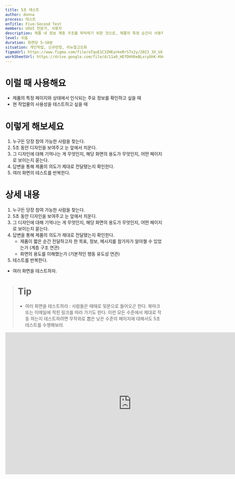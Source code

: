 ```yaml
---
title: 5초 테스트
author: donna
process: 테스트
enTitle: Five-Second Test
members: UXUI 전문가, 사용자
description: 제품 내 정보 계층 구조를 파악하기 위한 것으로, 제품의 특정 순간이 사용자에게 얼마나 기억에 남는지 알 수 있는 테스트
level: 쉬움
duration: 화면당 5~10분
situation: 개인작업, 신규런칭, 리뉴얼고도화
figmaUrl: https://www.figma.com/file/oTquE1C3ZHEynkeRrS7x2y/2023_3X_UX-Card_WorkSheet_Ver.3?type=design&node-id=104-1848&mode=design&t=uMLYbDeXRC8639ZD-4
workSheetUrl: https://drive.google.com/file/d/11a9_HEfDHV6eBLxrybhK-KHcCRiGC6dP/view?usp=sharing
---
```


<!-- 프로세스별 보기: 공감, 설계, 프로토타입, 테스트 -->
<!--UXUI 전문가, 팀 구성원, 사용자, 이해관계자, 누구나 -->
<!--level: 쉬움, 중간, 어려움-->
<!--개인작업, 신규런칭, 리뉴얼고도화-->

# 이럴 때 사용해요

- 제품의 특정 페이지와 상태에서 인식되는 주요 정보를 확인하고 싶을 때 
- 현 작업물의 사용성을 테스트하고 싶을 때

# 이렇게 해보세요

1. 누구든 당장 참여 가능한 사람을 찾는다.
2. 5초 동안 디자인을 보여주고 눈 앞에서 치운다.
3. 그 디자인에 대해 기억나는 게 무엇인지, 해당 화면의 용도가 무엇인지, 어떤 페이지로 보이는지 묻는다.
4. 답변을 통해 제품의 의도가 제대로 전달됐는지 확인한다.
5. 여러 화면의 테스트를 반복한다.

# 상세 내용

1. 누구든 당장 참여 가능한 사람을 찾는다. 
2. 5초 동안 디자인을 보여주고 눈 앞에서 치운다. 
3. 그 디자인에 대해 기억나는 게 무엇인지, 해당 화면의 용도가 무엇인지, 어떤 페이지로 보이는지 묻는다. 
4. 답변을 통해 제품의 의도가 제대로 전달됐는지 확인한다.
    - 제품이 짧은 순간 전달하고자 한 목표, 정보, 메시지를 참가자가 알아챌 수 있었는가 (계층 구조 연관) 
    - 화면의 용도를 이해했는가 (기본적인 행동 유도성 연관) 
5. 테스트를 반복한다. 
* 여러 화면을 테스트하자.

> # Tip
> 
> - 여러 화면을 테스트하라 : 사람들은 때때로 뒷문으로 들어오곤 한다. 북마크 또는 이메일에 적힌 링크를 따라 가기도 한다. 이런 모든 수준에서 제대로 작동 하는지 테스트하려면 무작위로 뽑은 낮은 수준의 페이지에 대해서도 5초 테스트를 수행해보라.

<iframe style="border: 1px solid rgba(0, 0, 0, 0.1);" width="800" height="450" src="https://www.figma.com/embed?embed_host=share&url=https%3A%2F%2Fwww.figma.com%2Ffile%2FoTquE1C3ZHEynkeRrS7x2y%2F2023_3X_UX-Card_WorkSheet_Ver.3%3Ftype%3Ddesign%26node-id%3D104%253A1849%26mode%3Ddesign%26t%3DuMLYbDeXRC8639ZD-1" allowfullscreen></iframe>
